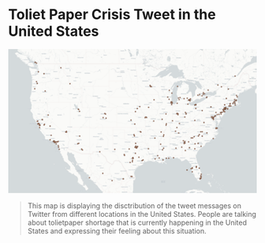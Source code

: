# Toliet Paper Crisis Tweet in the United States
![](/img/tolietpapercrisis.png)

> This map is displaying the disctribution of the tweet messages on Twitter from different locations in the United States. People are talking about tolietpaper shortage that is currently happening in the United States and expressing their feeling about this situation.

